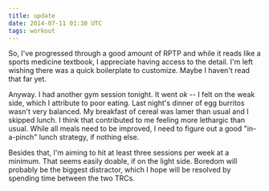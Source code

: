 ```yaml
---
title: update
date: 2014-07-11 01:30 UTC
tags: workout
---
```


So, I've progressed through a good amount of RPTP and while it reads like a sports medicine textbook, I appreciate having access to the detail. I'm left wishing there was a quick boilerplate to customize. Maybe I haven't read that far yet.

Anyway. I had another gym session tonight. It went *ok* -- I felt on the weak side, which I attribute to poor eating. Last night's dinner of egg burritos wasn't very balanced. My breakfast of cereal was lamer than usual and I skipped lunch. I think that contributed to me feeling more lethargic than usual. While all meals need to be improved, I need to figure out a good "in-a-pinch" lunch strategy, if nothing else.

Besides that, I'm aiming to hit at least three sessions per week at a minimum. That seems easily doable, if on the light side. Boredom will probably be the biggest distractor, which I hope will be resolved by spending time between the two TRCs.
